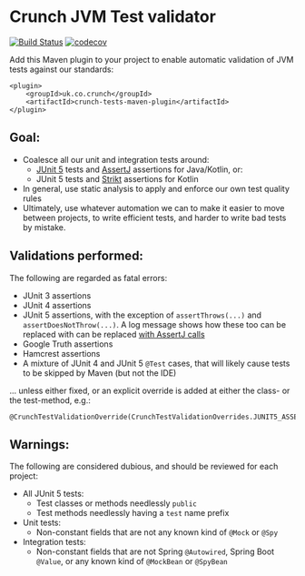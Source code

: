 # Crunch JVM Test validator

[![Build Status](https://travis-ci.org/crunch-accounting/tests-maven-plugin.svg?branch=master)](https://travis-ci.org/crunch-accounting/tests-maven-plugin) [![codecov](https://codecov.io/gh/crunch-accounting/tests-maven-plugin/branch/master/graph/badge.svg)](https://codecov.io/gh/crunch-accounting/tests-maven-plugin)

Add this Maven plugin to your project to enable automatic validation of JVM tests against our standards:

    <plugin>
        <groupId>uk.co.crunch</groupId>
        <artifactId>crunch-tests-maven-plugin</artifactId>
    </plugin>


## Goal:

* Coalesce all our unit and integration tests around:
     * [JUnit 5](https://junit.org/junit5/) tests and [AssertJ](https://github.com/joel-costigliola/assertj-core) assertions for Java/Kotlin, or:
     * JUnit 5 tests and [Strikt](https://strikt.io/) assertions for Kotlin
* In general, use static analysis to apply and enforce our own test quality rules
* Ultimately, use whatever automation we can to make it easier to move between projects, to write efficient tests, and harder to write bad tests by mistake.

## Validations performed:

The following are regarded as fatal errors:

* JUnit 3 assertions
* JUnit 4 assertions
* JUnit 5 assertions, with the exception of `assertThrows(...)` and `assertDoesNotThrow(...)`. A log message shows how these too can be replaced with can be replaced [with AssertJ calls](https://www.baeldung.com/assertj-exception-assertion)
* Google Truth assertions
* Hamcrest assertions
* A mixture of JUnit 4 and JUnit 5 `@Test` cases, that will likely cause tests to be skipped by Maven (but not the IDE)

... unless either fixed, or an explicit override is added at either the class- or the test-method, e.g.:

    @CrunchTestValidationOverride(CrunchTestValidationOverrides.JUNIT5_ASSERTIONS)

## Warnings:

The following are considered dubious, and should be reviewed for each project:

* All JUnit 5 tests:
    * Test classes or methods needlessly `public`
    * Test methods needlessly having a `test` name prefix
* Unit tests:
    * Non-constant fields that are not any known kind of `@Mock` or `@Spy`
* Integration tests:
    * Non-constant fields that are not Spring `@Autowired`, Spring Boot `@Value`, or any known kind of `@MockBean` or `@SpyBean`
